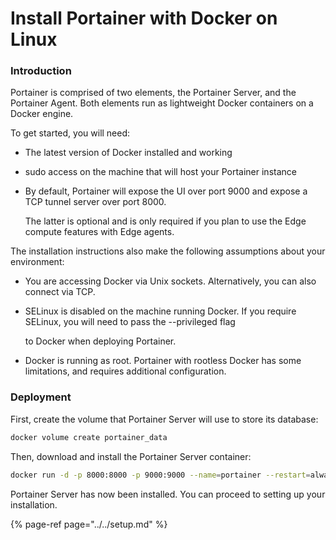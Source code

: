 # Install Portainer with Docker on Linux

### Introduction

Portainer is comprised of two elements, the Portainer Server, and the Portainer Agent. Both elements run as lightweight Docker containers on a Docker engine.

To get started, you will need:

* The latest version of Docker installed and working
* sudo access on the machine that will host your Portainer instance
* By default, Portainer will expose the UI over port 9000 and expose a TCP tunnel server over port 8000. 

  The latter is optional and is only required if you plan to use the Edge compute features with Edge agents.

The installation instructions also make the following assumptions about your environment:

* You are accessing Docker via Unix sockets. Alternatively, you can also connect via TCP.
* SELinux is disabled on the machine running Docker. If you require SELinux, you will need to pass the --privileged flag 

  to Docker when deploying Portainer.

* Docker is running as root. Portainer with rootless Docker has some limitations, and requires additional configuration.

### Deployment

First, create the volume that Portainer Server will use to store its database:

```bash
docker volume create portainer_data
```

Then, download and install the Portainer Server container:

```bash
docker run -d -p 8000:8000 -p 9000:9000 --name=portainer --restart=always -v /var/run/docker.sock:/var/run/docker.sock -v portainer_data:/data portainer/portainer-ce
```

Portainer Server has now been installed. You can proceed to setting up your installation.

{% page-ref page="../../setup.md" %}



